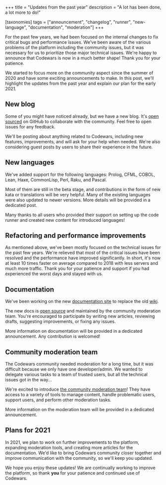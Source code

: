 +++
title = "Updates from the past year"
description = "A lot has been done, a lot more to do!"

[taxonomies]
tags = ["announcement", "changelog", "runner", "new-language", "documentation", "moderation"]
+++


For the past few years, we had been focused on the internal changes to fix critical bugs and performance issues. We've been aware of the various problems of the platform including the community issues, but it was necessary for us to prioritize those major technical issues. We're happy to announce that Codewars is now in a much better shape! Thank you for your patience.

We started to focus more on the community aspect since the summer of 2020 and have some exciting announcements to make.
In this post, we'll highlight the updates from the past year and explain our plan for the early 2021.


## New blog

Some of you might have noticed already, but we have a new blog. It's [open sourced](https://github.com/codewars/blog) on GitHub to collaborate with the community. Feel free to open issues for any feedback.

We'll be posting about anything related to Codewars, including new features, improvements, and will ask for your help when needed. We're also considering guest posts by users to share their experience in the future.


## New languages

We've added support for the following languages: Prolog, CFML, COBOL, Lean, Haxe, CommonLisp, Perl, Raku, and Pascal.

Most of them are still in the beta stage, and contributions in the form of new kata or translations will be very helpful. Many of the existing languages were also updated to newer versions. More details will be provided in a dedicated post.

Many thanks to all users who provided their support on setting up the code runner and created new content for introduced languages!


## Refactoring and performance improvements

As mentioned above, we've been mostly focused on the technical issues for the past few years. We're relieved that _most_ of the critical issues have been resolved and the performance have improved significantly. In short, it's now at least 10 times faster on average compared to 2018 with less servers and much more traffic. Thank you for your patience and support if you had experienced the worst days and stayed with us.


## Documentation

We've been working on the new [documentation site](https://docs.codewars.com/) to replace the old [wiki](https://github.com/codewars/codewars.com/wiki).

The new docs is [open source](https://github.com/codewars/docs) and maintained by the community moderation team. You're encouraged to participate by writing new articles, reviewing drafts, suggesting improvements, or fixing any issues.

More information on documentation will be provided in a dedicated announcement. Any contribution is welcomed!


## Community moderation team

The Codewars community needed moderation for a long time, but it was difficult because we only have one developer/admin. We wanted to delegate various tasks to a team of trusted users, but all the technical issues got in the way...

We're excited to introduce [the community moderation team](https://docs.codewars.com/community/moderation/#members)! They have access to a variety of tools to manage content, handle problematic users, support users, and perform other moderation tasks. 

More information on the moderation team will be provided in a dedicated announcement.


## Plans for 2021

In 2021, we plan to work on further improvements to the platform, expanding moderation tools, and creating more articles for the documentation. We'd like to bring Codewars community closer together and improve communication with the community, so we'll keep you updated.


We hope you enjoy these updates! We are continually working to improve the platform, so thank **you** for your patience and continued use of Codewars.
